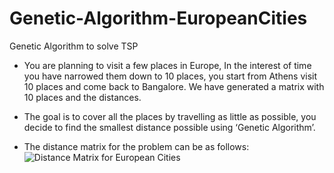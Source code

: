# Genetic-Algorithm-EuropeanCities
Genetic Algorithm to solve TSP
 * You are planning to visit a few places in Europe, In the interest of time you have narrowed them down to 10 places, you start from Athens  visit 10 places and come back to Bangalore.
We have generated a matrix with 10 places and the distances.
* The goal is to cover all the places by travelling as little as possible, you decide to find the smallest distance possible using ‘Genetic Algorithm’.

* The distance matrix for the problem can be as follows:
![Distance Matrix for European Cities](img/DistanceMatrix.png)
